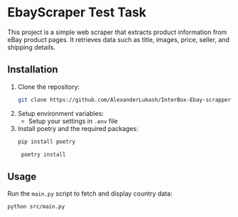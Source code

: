 # EbayScraper Test Task

This project is a simple web scraper that extracts product information from eBay product pages. It retrieves data such as title, images, price, seller, and shipping details.

## Installation

1. Clone the repository:
    ```bash
    git clone https://github.com/AlexanderLukash/InterBox-Ebay-scrapper-test-task.git
    ```
2. Setup environment variables:
    - Setup your settings in `.env` file
4. Install poetry and the required packages:
    ```bash
    pip install poetry
    ```
   ```bash
    poetry install
    ```
      
## Usage

Run the `main.py` script to fetch and display country data:

```bash
python src/main.py